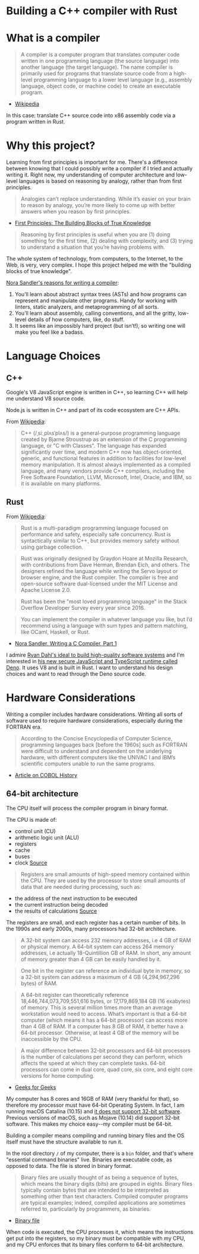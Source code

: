 # Building a C++ compiler with Rust

# What is a compiler

> A compiler is a computer program that translates computer code written in one programming language (the source language) into another language (the target language). The name compiler is primarily used for programs that translate source code from a high-level programming language to a lower level language (e.g., assembly language, object code, or machine code) to create an executable program.
- [Wikipedia](https://en.wikipedia.org/wiki/Compiler)

In this case: translate C++ source code into x86 assembly code via a program written in Rust.

# Why this project?

Learning from first principles is important for me. There's a difference between knowing that I could possibly write a compiler if I tried and actually writing it. Right now, my understanding of computer architecture and low-level languages is based on reasoning by analogy, rather than from first principles.

> Analogies can’t replace understanding. While it’s easier on your brain to reason by analogy, you’re more likely to come up with better answers when you reason by first principles.
- [First Principles: The Building Blocks of True Knowledge](https://fs.blog/2018/04/first-principles/)

> Reasoning by first principles is useful when you are (1) doing something for the first time, (2) dealing with complexity, and (3) trying to understand a situation that you’re having problems with.

The whole system of technology, from computers, to the Internet, to the Web, is very, very complex. I hope this project helped me with the "building blocks of true knowledge".

[Nora Sandler's reasons for writing a compiler](https://norasandler.com/2017/11/29/Write-a-Compiler.html):
1. You’ll learn about abstract syntax trees (ASTs) and how programs can represent and manipulate other programs. Handy for working with linters, static analyzers, and metaprogramming of all sorts.
2. You’ll learn about assembly, calling conventions, and all the gritty, low-level details of how computers, like, do stuff.
3. It seems like an impossibly hard project (but isn’t!), so writing one will make you feel like a badass.

# Language Choices

## C++

Google's V8 JavaScript engine is written in C++, so learning C++ will help me understand V8 source code.

Node.js is written in C++ and part of its code ecosystem are C++ APIs.

From [Wikipedia](https://en.wikipedia.org/wiki/C%2B%2B):
> C++ (/ˌsiːˌplʌsˈplʌs/) is a general-purpose programming language created by Bjarne Stroustrup as an extension of the C programming language, or "C with Classes". The language has expanded significantly over time, and modern C++ now has object-oriented, generic, and functional features in addition to facilities for low-level memory manipulation. It is almost always implemented as a compiled language, and many vendors provide C++ compilers, including the Free Software Foundation, LLVM, Microsoft, Intel, Oracle, and IBM, so it is available on many platforms.

## Rust

From [Wikipedia](https://en.wikipedia.org/wiki/Rust_%28programming_language%29):
> Rust is a multi-paradigm programming language focused on performance and safety, especially safe concurrency. Rust is syntactically similar to C++, but provides memory safety without using garbage collection.

> Rust was originally designed by Graydon Hoare at Mozilla Research, with contributions from Dave Herman, Brendan Eich, and others. The designers refined the language while writing the Servo layout or browser engine, and the Rust compiler. The compiler is free and open-source software dual-licensed under the MIT License and Apache License 2.0.

> Rust has been the "most loved programming language" in the Stack Overflow Developer Survey every year since 2016.

> You can implement the compiler in whatever language you like, but I’d recommend using a language with sum types and pattern matching, like OCaml, Haskell, or Rust.
- [Nora Sandler, Writing a C Compiler, Part 1](https://norasandler.com/2017/11/29/Write-a-Compiler.html)

I admire [Ryan Dahl's ideal to build high-quality software systems](https://tinyclouds.org/rant.html) and I'm interested in [his new secure JavaScript and TypeScript runtime called Deno](https://deno.land/). It uses V8 and is built in Rust. I want to understand his design choices and want to read through the Deno source code.

# Hardware Considerations

Writing a compiler includes hardware considerations. Writing all sorts of software used to require hardware considerations, especially during the FORTRAN era.

> According to the Concise Encyclopedia of Computer Science, programming languages back [before the 1960s] such as FORTRAN were difficult to understand and dependent on the underlying hardware, with different computers like the UNIVAC I and IBM’s scientific computers unable to run the same programs.
- [Article on COBOL History](https://builtin.com/software-engineering-perspectives/why-cobol-is-still-used)

## 64-bit architecture

The CPU itself will process the compiler program in binary format.

The CPU is made of:
- control unit (CU)
- arithmetic logic unit (ALU)
- registers
- cache
- buses
- clock
[Source](https://www.bbc.co.uk/bitesize/guides/zhppfcw/revision/2)

> Registers are small amounts of high-speed memory contained within the CPU. They are used by the processor to store small amounts of data that are needed during processing, such as:
- the address of the next instruction to be executed
- the current instruction being decoded
- the results of calculations
[Source](https://www.bbc.co.uk/bitesize/guides/zhppfcw/revision/2)

The registers are small, and each register has a certain number of bits. In the 1990s and early 2000s, many processors had 32-bit architecture.

>A 32-bit system can access 232 memory addresses, i.e 4 GB of RAM or physical memory.
A 64-bit system can access 264 memory addresses, i.e actually 18-Quintillion GB of RAM. In short, any amount of memory greater than 4 GB can be easily handled by it.

> One bit in the register can reference an individual byte in memory, so a 32-bit system can address a maximum of 4 GB (4,294,967,296 bytes) of RAM.

> A 64-bit register can theoretically reference 18,446,744,073,709,551,616 bytes, or 17,179,869,184 GB (16 exabytes) of memory. This is several million times more than an average workstation would need to access. What’s important is that a 64-bit computer (which means it has a 64-bit processor) can access more than 4 GB of RAM. If a computer has 8 GB of RAM, it better have a 64-bit processor. Otherwise, at least 4 GB of the memory will be inaccessible by the CPU.

> A major difference between 32-bit processors and 64-bit processors is the number of calculations per second they can perform, which affects the speed at which they can complete tasks. 64-bit processors can come in dual core, quad core, six core, and eight core versions for home computing.
- [Geeks for Geeks](https://www.geeksforgeeks.org/difference-32-bit-64-bit-operating-systems/)

My computer has 8 cores and 16GB of RAM (very thankful for that), so therefore my processor must have 64-bit Operating System. In fact, I am running macOS Catalina (10.15) and [it does not support 32-bit software](https://www.macworld.com/article/3393161/how-to-check-if-mac-software-is-32-or-64-bit.html). Previous versions of macOS, such as Mojave (10.14) did support 32-bit software. This makes my choice easy--my compiler must be 64-bit.

Building a compiler means compiling and running binary files and the OS itself must have the structure available to run it.

In the root directory `/` of my computer, there is a `bin` folder, and that's where "essential command binaries" live. Binaries are executable code, as opposed to data. The file is stored in binary format.

> Binary files are usually thought of as being a sequence of bytes, which means the binary digits (bits) are grouped in eights. Binary files typically contain bytes that are intended to be interpreted as something other than text characters. Compiled computer programs are typical examples; indeed, compiled applications are sometimes referred to, particularly by programmers, as binaries.
- [Binary file](https://en.wikipedia.org/wiki/Binary_file)

When code is executed, the CPU processes it, which means the instructions get put into the registers, so my binary must be compatible with my CPU, and my CPU enforces that its binary files conform to 64-bit architecture.
